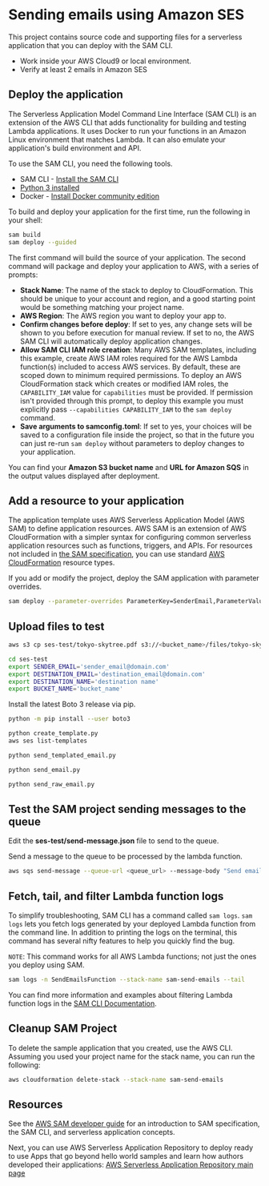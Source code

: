 # Sending emails using Amazon SES

This project contains source code and supporting files for a serverless application that you can deploy with the SAM CLI.

- Work inside your AWS Cloud9 or local environment.
- Verify at least 2 emails in Amazon SES

## Deploy the application

The Serverless Application Model Command Line Interface (SAM CLI) is an extension of the AWS CLI that adds functionality for building and testing Lambda applications. It uses Docker to run your functions in an Amazon Linux environment that matches Lambda. It can also emulate your application's build environment and API.

To use the SAM CLI, you need the following tools.

* SAM CLI - [Install the SAM CLI](https://docs.aws.amazon.com/serverless-application-model/latest/developerguide/serverless-sam-cli-install.html)
* [Python 3 installed](https://www.python.org/downloads/)
* Docker - [Install Docker community edition](https://hub.docker.com/search/?type=edition&offering=community)

To build and deploy your application for the first time, run the following in your shell:

```bash
sam build
sam deploy --guided
```

The first command will build the source of your application. The second command will package and deploy your application to AWS, with a series of prompts:

* **Stack Name**: The name of the stack to deploy to CloudFormation. This should be unique to your account and region, and a good starting point would be something matching your project name.
* **AWS Region**: The AWS region you want to deploy your app to.
* **Confirm changes before deploy**: If set to yes, any change sets will be shown to you before execution for manual review. If set to no, the AWS SAM CLI will automatically deploy application changes.
* **Allow SAM CLI IAM role creation**: Many AWS SAM templates, including this example, create AWS IAM roles required for the AWS Lambda function(s) included to access AWS services. By default, these are scoped down to minimum required permissions. To deploy an AWS CloudFormation stack which creates or modified IAM roles, the `CAPABILITY_IAM` value for `capabilities` must be provided. If permission isn't provided through this prompt, to deploy this example you must explicitly pass `--capabilities CAPABILITY_IAM` to the `sam deploy` command.
* **Save arguments to samconfig.toml**: If set to yes, your choices will be saved to a configuration file inside the project, so that in the future you can just re-run `sam deploy` without parameters to deploy changes to your application.

You can find your **Amazon S3 bucket name** and **URL for Amazon SQS** in the output values displayed after deployment.

## Add a resource to your application

The application template uses AWS Serverless Application Model (AWS SAM) to define application resources. AWS SAM is an extension of AWS CloudFormation with a simpler syntax for configuring common serverless application resources such as functions, triggers, and APIs. For resources not included in [the SAM specification](https://github.com/awslabs/serverless-application-model/blob/master/versions/2016-10-31.md), you can use standard [AWS CloudFormation](https://docs.aws.amazon.com/AWSCloudFormation/latest/UserGuide/aws-template-resource-type-ref.html) resource types.

If you add or modify the project, deploy the SAM application with parameter overrides.

```bash
sam deploy --parameter-overrides ParameterKey=SenderEmail,ParameterValue=sender_email@domain.com
```

## Upload files to test

```bash
aws s3 cp ses-test/tokyo-skytree.pdf s3://<bucket_name>/files/tokyo-skytree.pdf
```

```bash
cd ses-test
export SENDER_EMAIL='sender_email@domain.com'
export DESTINATION_EMAIL='destination_email@domain.com'
export DESTINATION_NAME='destination name'
export BUCKET_NAME='bucket_name'
```

Install the latest Boto 3 release via pip.

```bash
python -m pip install --user boto3
```

```bash
python create_template.py
aws ses list-templates
```


```bash
python send_templated_email.py
```

```bash
python send_email.py
```

```bash
python send_raw_email.py
```

## Test the SAM project sending messages to the queue

Edit the **ses-test/send-message.json** file to send to the queue.

Send a message to the queue to be processed by the lambda function.

```bash
aws sqs send-message --queue-url <queue_url> --message-body "Send email." --delay-seconds 10 --message-attributes file://ses-test/send-message.json
```

## Fetch, tail, and filter Lambda function logs

To simplify troubleshooting, SAM CLI has a command called `sam logs`. `sam logs` lets you fetch logs generated by your deployed Lambda function from the command line. In addition to printing the logs on the terminal, this command has several nifty features to help you quickly find the bug.

`NOTE`: This command works for all AWS Lambda functions; not just the ones you deploy using SAM.

```bash
sam logs -n SendEmailsFunction --stack-name sam-send-emails --tail
```

You can find more information and examples about filtering Lambda function logs in the [SAM CLI Documentation](https://docs.aws.amazon.com/serverless-application-model/latest/developerguide/serverless-sam-cli-logging.html).


## Cleanup SAM Project

To delete the sample application that you created, use the AWS CLI. Assuming you used your project name for the stack name, you can run the following:

```bash
aws cloudformation delete-stack --stack-name sam-send-emails
```

## Resources

See the [AWS SAM developer guide](https://docs.aws.amazon.com/serverless-application-model/latest/developerguide/what-is-sam.html) for an introduction to SAM specification, the SAM CLI, and serverless application concepts.

Next, you can use AWS Serverless Application Repository to deploy ready to use Apps that go beyond hello world samples and learn how authors developed their applications: [AWS Serverless Application Repository main page](https://aws.amazon.com/serverless/serverlessrepo/)
